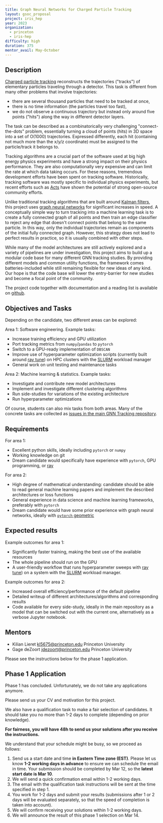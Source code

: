 ```yaml
---
title: Graph Neural Networks for Charged Particle Tracking
layout: gsoc_proposal
project: iris_hep
year: 2023
organization:
  - princeton
  - iris-hep
difficulty: high
duration: 375
mentor_avail: May-October
---
```


## Description

[Charged particle tracking][tracking-wiki] reconstructs the trajectories
("tracks") of elementary particles traveling through a detector. This task is
different from many other problems that involve trajectories:

- there are several thousand particles that need to be tracked at once,
- there is no time information (the particles travel too fast),
- we do not observe a continuous trajectory but instead only around five points
  ("hits") along the way in different detector layers.

The task can be described as a combinatorically very challenging
"connect-the-dots" problem, essentially turning a cloud of points (hits) in 3D
space into a set of O(1000) trajectories. Expressed differently, each hit
(containing not much more than the x/y/z coordinate) must be assigned to the
particle/track it belongs to.

Tracking algorithms are a crucial part of the software used at big high energy
physics experiments and have a strong impact on their physics performance. They
are also computationally very expensive and can limit the rate at which data
taking occurs. For these reasons, tremendous development efforts have been spent
on tracking software. Historically, tracking software was mostly specific to
individual physics experiments, but recent efforts such as [Acts][acts] have
shown the potential of strong open-source community efforts.

Unlike traditional tracking algorithms that are built around [Kalman
filters][kalman], this project uses [graph neural networks][gnn-wiki] for
significant increases in speed. A conceptually simple way to turn tracking into
a machine learning task is to create a fully connected graph of all points and
then train an edge classifier to reject any edge that doesn't connect points
that belong to the same particle. In this way, only the individual trajectories
remain as components of the initial fully connected graph. However, this
strategy does not lead to perfect results in practice, so it is usually combined
with other steps.

While many of the model architectures are still actively explored and a variety
of pipelines are under investigation, this project aims to build up a modular
code base for many different GNN tracking studies. By providing different models
and common utility functions, the framework comes batteries-included while still
remaining flexible for new ideas of any kind. Our hope is that the code base
will lower the entry-barrier for new studies and become a focal point of the
community.

The project code together with documentation and a reading list is available on
[github][ghorganization].

## Objectives and Tasks

Depending on the candidate, two different areas can be explored:

Area 1: Software engineering. Example tasks:

- Increase training efficiency and GPU utilization
- Port tracking metrics from `numpy`/`pandas` to `pytorch`
- Switch to a GPU-ready implementation of `DBSCAN`
- Improve use of hyperparameter optimization scripts (currently built around
  [ray tune][raytune]) on HPC clusters with the [SLURM][SLURM] workload manager
- General work on unit testing and maintenance tasks

Area 2: Machine learning & statistics. Example tasks:

- Investigate and contribute new model architectures
- Implement and investigate different clustering algorithms
- Run side-studies for variations of the existing architecture
- Run hyperparameter optimizations

Of course, students can also mix tasks from both areas. Many of the concrete
tasks are collected as [issues in the main GNN Tracking repository][issues].

## Requirements

For area 1:

- Excellent python skills, ideally including `pytorch` or `numpy`
- Working knowledge on git
- Dream candidate would specifically have experience with `pytorch`, GPU
  programming, or [ray][ray]

For area 2:

- High degree of mathematical understanding: candidate should be able to read
  general machine learning papers and implement the described architectures or
  loss functions
- General experience in data science and machine learning frameworks, preferably
  with `pytorch`
- Dream candidate would have some prior experience with graph neural networks,
  ideally with [`pytorch` geometric][pyg]

## Expected results

Example outcomes for area 1:

- Significantly faster training, making the best use of the available resources
- The whole pipeline should run on the GPU
- A user-friendly workflow that runs hyperparameter sweeps with [ray
  tune][raytune]) on a system with the [SLURM][SLURM] workload manager.

Example outcomes for area 2:

- Increased overall efficiency/performance of the default pipeline
- Detailed writeup of different architectures/algorithms and corresponding
  results
- Code available for every side-study, ideally in the main repository as a model
  that can be switched out with the current one, alternatively as a verbose
  Jupyter notebook.

## Mentors

- Kilian Lieret [kl5675@princeton.edu](mailto:kl5675@princeton.edu) Princeton
  University
- Gage deZoort [jdezoort@princeton.edu](mailto:jdezoort@princeton.edu) Princeton
  University

Please see the instructions below for the phase 1 application.

## Phase 1 Application

<div class="alert alert-warning" role="alert">
  Phase 1 has concluded. Unfortunately, we do not take any applications anymore.
</div>

Please send us your CV and motivation for this project.

We also have a qualification task to make a fair selection of candidates. It
should take you no more than 1-2 days to complete (depending on prior
knowledge).

**For fairness, you will have 48h to send us your solutions after you receive
the instructions.**

We understand that your schedule might be busy, so we proceed as follows:

1. Send us a start date and time **in Eastern Time zone (EST)**. Please let us
   know **1-2 working days in advance** to ensure we can schedule the email in
   time. Your submission should be completed by Mar 12, so the **latest start
   date is Mar 10**.
2. We will send a quick confirmation email within 1-2 working days.
3. The email with the qualification task instructions will be sent at the time
   specified in step 1.
4. You work for 1-2 days and submit your results (submissions after 1 or 2 days
   will be evaluated separately, so that the speed of completion is taken into
   account).
5. We will confirm receiving your solutions within 1-2 working days.
6. We will announce the result of this phase 1 selection on Mar 14.

[SLURM]: https://slurm.schedmd.com/overview.html
[raytune]: https://docs.ray.io/en/latest/tune/index.html
[issues]: https://github.com/gnn-tracking/gnn_tracking/issues
[ray]: https://www.ray.io/
[ghorganization]: https://github.com/gnn-tracking
[pyg]: https://pytorch-geometric.readthedocs.io/
[tracking-wiki]: https://en.wikipedia.org/wiki/Tracking_(particle_physics)
[gnn-wiki]: https://en.wikipedia.org/wiki/Graph_neural_network
[acts]: https://github.com/acts-project/acts
[kalman]: https://en.wikipedia.org/wiki/Kalman_filter
